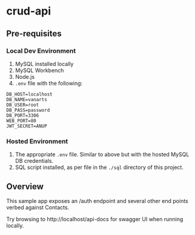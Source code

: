 # crud-api

## Pre-requisites

### Local Dev Environment
1. MySQL installed locally
1. MySQL Workbench
1. Node.js
1. `.env` file with the following:
```
DB_HOST=localhost
DB_NAME=vanarts
DB_USER=root
DB_PASS=password
DB_PORT=3306
WEB_PORT=80
JWT_SECRET=ANUP
```

### Hosted Environment

1. The appropriate `.env` file. Similar to above but with the hosted MySQL DB credentials.
1. SQL script installed, as per file in the `./sql` directory of this project.

## Overview

This sample app exposes an /auth endpoint and several other end points verbed against Contacts. 

Try browsing to http://localhost/api-docs for swagger UI when running locally.
